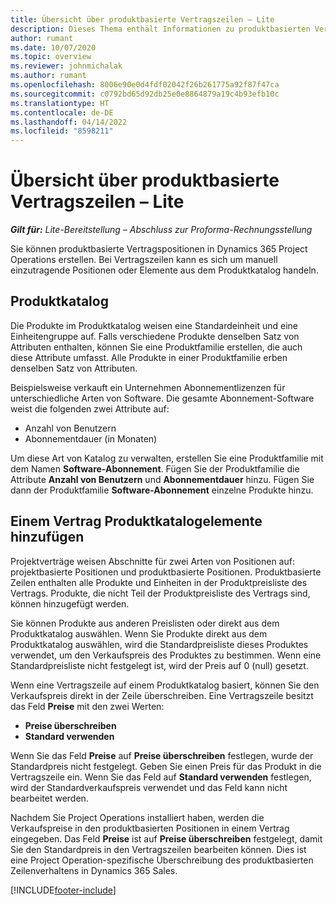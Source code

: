 ```yaml
---
title: Übersicht über produktbasierte Vertragszeilen – Lite
description: Dieses Thema enthält Informationen zu produktbasierten Vertragszeilen.
author: rumant
ms.date: 10/07/2020
ms.topic: overview
ms.reviewer: johnmichalak
ms.author: rumant
ms.openlocfilehash: 8006e90e0d4fdf02042f26b261775a92f87f47ca
ms.sourcegitcommit: c0792bd65d92db25e0e8864879a19c4b93efb10c
ms.translationtype: HT
ms.contentlocale: de-DE
ms.lasthandoff: 04/14/2022
ms.locfileid: "8598211"
---
```

# <a name="product-based-contract-lines-overview---lite"></a>Übersicht über produktbasierte Vertragszeilen – Lite

_**Gilt für:** Lite-Bereitstellung – Abschluss zur Proforma-Rechnungsstellung_

Sie können produktbasierte Vertragspositionen in Dynamics 365 Project Operations erstellen. Bei Vertragszeilen kann es sich um manuell einzutragende Positionen oder Elemente aus dem Produktkatalog handeln.

## <a name="product-catalog"></a>Produktkatalog

Die Produkte im Produktkatalog weisen eine Standardeinheit und eine Einheitengruppe auf. Falls verschiedene Produkte denselben Satz von Attributen enthalten, können Sie eine Produktfamilie erstellen, die auch diese Attribute umfasst. Alle Produkte in einer Produktfamilie erben denselben Satz von Attributen.

Beispielsweise verkauft ein Unternehmen Abonnementlizenzen für unterschiedliche Arten von Software. Die gesamte Abonnement-Software weist die folgenden zwei Attribute auf:

- Anzahl von Benutzern
- Abonnementdauer (in Monaten)

Um diese Art von Katalog zu verwalten, erstellen Sie eine Produktfamilie mit dem Namen **Software-Abonnement**. Fügen Sie der Produktfamilie die Attribute **Anzahl von Benutzern** und **Abonnementdauer** hinzu. Fügen Sie dann der Produktfamilie **Software-Abonnement** einzelne Produkte hinzu.

## <a name="add-product-catalog-items-to-a-project-contract"></a>Einem Vertrag Produktkatalogelemente hinzufügen

Projektverträge weisen Abschnitte für zwei Arten von Positionen auf: projektbasierte Positionen und produktbasierte Positionen. Produktbasierte Zeilen enthalten alle Produkte und Einheiten in der Produktpreisliste des Vertrags. Produkte, die nicht Teil der Produktpreisliste des Vertrags sind, können hinzugefügt werden.

Sie können Produkte aus anderen Preislisten oder direkt aus dem Produktkatalog auswählen. Wenn Sie Produkte direkt aus dem Produktkatalog auswählen, wird die Standardpreisliste dieses Produktes verwendet, um den Verkaufspreis des Produktes zu bestimmen. Wenn eine Standardpreisliste nicht festgelegt ist, wird der Preis auf 0 (null) gesetzt.

Wenn eine Vertragszeile auf einem Produktkatalog basiert, können Sie den Verkaufspreis direkt in der Zeile überschreiben. Eine Vertragszeile besitzt das Feld **Preise** mit den zwei Werten:

- **Preise überschreiben**
- **Standard verwenden**

Wenn Sie das Feld **Preise** auf **Preise überschreiben** festlegen, wurde der Standardpreis nicht festgelegt. Geben Sie einen Preis für das Produkt in die Vertragszeile ein. Wenn Sie das Feld auf **Standard verwenden** festlegen, wird der Standardverkaufspreis verwendet und das Feld kann nicht bearbeitet werden.

Nachdem Sie Project Operations installiert haben, werden die Verkaufspreise in den produktbasierten Positionen in einem Vertrag eingegeben. Das Feld **Preise** ist auf **Preise überschreiben** festgelegt, damit Sie den Standardpreis in den Vertragszeilen bearbeiten können. Dies ist eine Project Operation-spezifische Überschreibung des produktbasierten Zeilenverhaltens in Dynamics 365 Sales.


[!INCLUDE[footer-include](../../includes/footer-banner.md)]